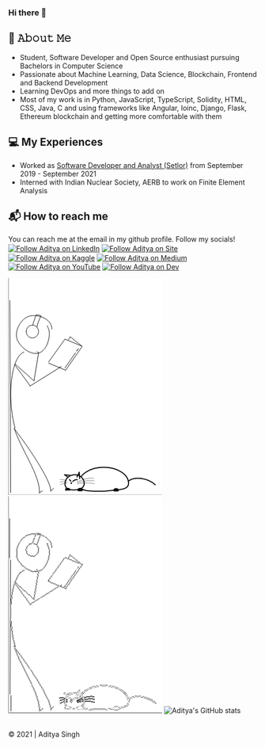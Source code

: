 ### Hi there 👋

<!-- - 🔭 I’m currently working on ...
- 🌱 I’m currently learning ...
- 👯 I’m looking to collaborate on ...
- 🤔 I’m looking for help with ...
- 💬 Ask me about ...
- 📫 How to reach me: ...
- 😄 Pronouns: ...
- ⚡ Fun fact: ... -->

## :book: 𝙰𝚋𝚘𝚞𝚝 𝙼𝚎
- Student, Software Developer and Open Source enthusiast pursuing Bachelors in Computer Science
- Passionate about Machine Learning, Data Science, Blockchain, Frontend and Backend Development
- Learning DevOps and more things to add on
- Most of my work is in Python, JavaScript, TypeScript, Solidity, HTML, CSS, Java, C and using frameworks like Angular, Ioinc, Django, Flask, Ethereum blockchain and getting more comfortable with them

## :computer: My Experiences
- Worked as [Software Developer and Analyst (Setlor)](https://www.setlor.com/) from September 2019 - September 2021
- Interned with Indian Nuclear Society, AERB to work on Finite Element Analysis

## :mailbox_with_mail: How to reach me
You can reach me at the email in my github profile. Follow my socials!<br>
[<img src="https://img.shields.io/badge/LinkedIn-0077B5?style=for-the-badge&logo=linkedin&logoColor=white" height="40em" align="center" alt="Follow Aditya on LinkedIn" title="Follow Aditya on LinkedIn"/>](https://www.linkedin.com/in/aditya-26/)
[<img src="https://img.shields.io/badge/website-000000?style=for-the-badge&logo=About.me&logoColor=white" height="40em" align="center" alt="Follow Aditya on Site" title="Follow Aditya on site"/>](https://aditya26sg.pythonanywhere.com/)
[<img src="https://img.shields.io/badge/Kaggle-20BEFF?style=for-the-badge&logo=Kaggle&logoColor=white" height="40em" align="center" alt="Follow Aditya on Kaggle" title="Follow Aditya on Kaggle"/>](https://www.kaggle.com/aditya26sg)
[<img src="https://img.shields.io/badge/Medium-12100E?style=for-the-badge&logo=medium&logoColor=white" height="40em" align="center" alt="Follow Aditya on Medium" title="Follow Aditya on Medium"/>](https://medium.com/@aditya26sg)
[<img src="https://img.shields.io/badge/YouTube-FF0000?style=for-the-badge&logo=youtube&logoColor=white" height="40em" align="center" alt="Follow Aditya on YouTube" title="Subscribe to YouTube"/>](https://www.youtube.com/channel/UC_Uf_dG5U5dd7FWpL7NA2GQ)
[<img src="https://img.shields.io/badge/dev.to-0A0A0A?style=for-the-badge&logo=devdotto&logoColor=white" height="40em" align="center" alt="Follow Aditya on Dev" title="Follow Aditya on Dev"/>](https://dev.to/aditya172926)

![Gif_light_mode](https://github.com/aditya172926/aditya172926/blob/main/gif_light_mode.gif#gh-light-mode-only)
![Gif_dark_mode](https://github.com/aditya172926/aditya172926/blob/main/gif_dark.gif#gh-dark-mode-only) ![Aditya's GitHub stats](https://github-readme-stats.vercel.app/api?username=aditya172926&show_icons=true&theme=tokyonight)

<br>
© 2021 | Aditya Singh

  
